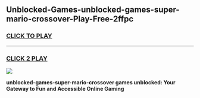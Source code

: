 
## Unblocked-Games-unblocked-games-super-mario-crossover-Play-Free-2ffpc
<h3>
<a href="https://premium76.site?title=unblocked-games-super-mario-crossover&ref=15A">CLICK TO PLAY</a></h3>
<hr>

<h3>
<a href="https://premium76.site?title=unblocked-games-super-mario-crossover&ref=15A">CLICK 2 PLAY</a>
  
</h3>

<a href="https://premium76.site?title=unblocked-games-super-mario-crossover&ref=15A"><img src="https://clearcache.store/games.png"></a>


**unblocked-games-super-mario-crossover games unblocked: Your Gateway to Fun and Accessible Online Gaming**
